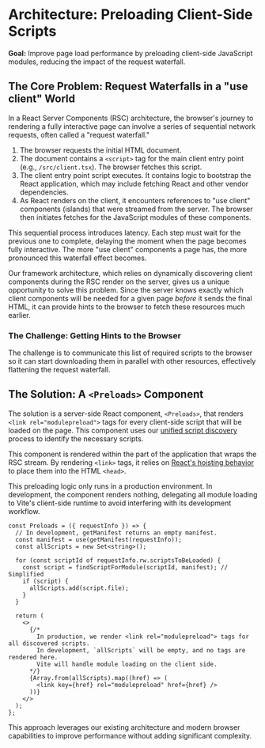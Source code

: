 # Architecture: Preloading Client-Side Scripts

**Goal:** Improve page load performance by preloading client-side JavaScript modules, reducing the impact of the request waterfall.

## The Core Problem: Request Waterfalls in a "use client" World

In a React Server Components (RSC) architecture, the browser's journey to rendering a fully interactive page can involve a series of sequential network requests, often called a "request waterfall."

1.  The browser requests the initial HTML document.
2.  The document contains a `<script>` tag for the main client entry point (e.g., `/src/client.tsx`). The browser fetches this script.
3.  The client entry point script executes. It contains logic to bootstrap the React application, which may include fetching React and other vendor dependencies.
4.  As React renders on the client, it encounters references to "use client" components (islands) that were streamed from the server. The browser then initiates fetches for the JavaScript modules of these components.

This sequential process introduces latency. Each step must wait for the previous one to complete, delaying the moment when the page becomes fully interactive. The more "use client" components a page has, the more pronounced this waterfall effect becomes.

Our framework architecture, which relies on dynamically discovering client components during the RSC render on the server, gives us a unique opportunity to solve this problem. Since the server knows exactly which client components will be needed for a given page *before* it sends the final HTML, it can provide hints to the browser to fetch these resources much earlier.

### The Challenge: Getting Hints to the Browser

The challenge is to communicate this list of required scripts to the browser so it can start downloading them in parallel with other resources, effectively flattening the request waterfall.

## The Solution: A `<Preloads>` Component

The solution is a server-side React component, `<Preloads>`, that renders `<link rel="modulepreload">` tags for every client-side script that will be loaded on the page. This component uses our [unified script discovery](./unifiedScriptDiscovery.md) process to identify the necessary scripts.

This component is rendered within the part of the application that wraps the RSC stream. By rendering `<link>` tags, it relies on [React's hoisting behavior](./reactHoisting.md) to place them into the HTML `<head>`.

This preloading logic only runs in a production environment. In development, the component renders nothing, delegating all module loading to Vite's client-side runtime to avoid interfering with its development workflow.

```tsx
const Preloads = ({ requestInfo }) => {
  // In development, getManifest returns an empty manifest.
  const manifest = use(getManifest(requestInfo));
  const allScripts = new Set<string>();

  for (const scriptId of requestInfo.rw.scriptsToBeLoaded) {
    const script = findScriptForModule(scriptId, manifest); // Simplified
    if (script) {
      allScripts.add(script.file);
    }
  }

  return (
    <>
      {/*
        In production, we render <link rel="modulepreload"> tags for all discovered scripts.
        In development, `allScripts` will be empty, and no tags are rendered here.
        Vite will handle module loading on the client side.
      */}
      {Array.from(allScripts).map((href) => (
        <link key={href} rel="modulepreload" href={href} />
      ))}
    </>
  );
};
```
This approach leverages our existing architecture and modern browser capabilities to improve performance without adding significant complexity.

